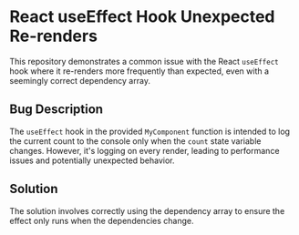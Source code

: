 # React useEffect Hook Unexpected Re-renders

This repository demonstrates a common issue with the React `useEffect` hook where it re-renders more frequently than expected, even with a seemingly correct dependency array.

## Bug Description

The `useEffect` hook in the provided `MyComponent` function is intended to log the current count to the console only when the `count` state variable changes.  However, it's logging on every render, leading to performance issues and potentially unexpected behavior. 

## Solution

The solution involves correctly using the dependency array to ensure the effect only runs when the dependencies change.
